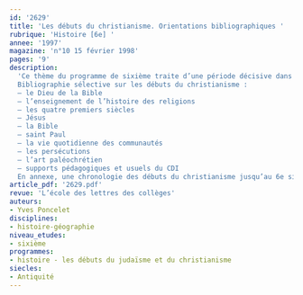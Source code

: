 ```yaml
---
id: '2629'
title: 'Les débuts du christianisme. Orientations bibliographiques '
rubrique: 'Histoire [6e] '
annee: '1997'
magazine: 'n°10 15 février 1998'
pages: '9'
description: 
  'Ce thème du programme de sixième traite d’une période décisive dans l’histoire religieuse du monde occidental, celle de la victoire du monothéisme. La bibliographie proposée ici aborde l’enseignement de l’histoire des religions, thème commun aux littéraires et aux historiens-géographes.
  Bibliographie sélective sur les débuts du christianisme :
  – le Dieu de la Bible
  – l’enseignement de l’histoire des religions
  – les quatre premiers siècles
  – Jésus
  – la Bible
  – saint Paul
  – la vie quotidienne des communautés
  – les persécutions
  – l’art paléochrétien
  – supports pédagogiques et usuels du CDI
  En annexe, une chronologie des débuts du christianisme jusqu’au 6e siècle.'
article_pdf: '2629.pdf'
revue: 'L’école des lettres des collèges'
auteurs:
- Yves Poncelet
disciplines:
- histoire-géographie
niveau_etudes:
- sixième
programmes:
- histoire - les débuts du judaïsme et du christianisme
siecles:
- Antiquité
---
```


